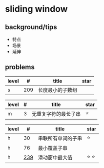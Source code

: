 # sliding window

## background/tips
- 特点
- 场景
- 延伸

## problems

| level  | #            | title          |   star       |
| ------ | ------------ | -----------    | -------      |
| s      | 209          |  长度最小的子数组 |             |



| level  | #            | title          |   star       |
| ------ | ------------ | -----------    | -------      |
| m      |  3           | 无重复字符的最长子串     |    :star:        |


| level  | #            |  title         |   star       |
| ------ | ------------ | -----------    | -------      |
| h      | 30           | 串联所有单词的子串         |   :star:          |
| h      | 76           | 最小覆盖子串          |             |
| h      | [239](https://github.com/mjlzz/leetcode-golang/blob/main/sliding%20window/239.md)     |  滑动窗中最大值   |   :star: :star:          |
